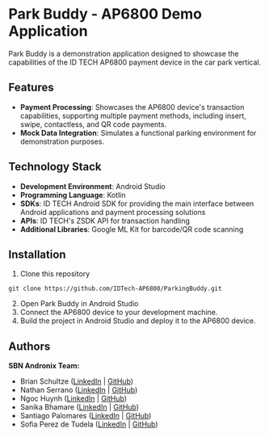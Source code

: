 # Park Buddy - AP6800 Demo Application
Park Buddy is a demonstration application designed to showcase the capabilities of the ID TECH AP6800 payment device in the car park vertical.

## Features
* **Payment Processing**: Showcases the AP6800 device's transaction capabilities, supporting multiple payment methods, including insert, swipe, contactless, and QR code payments.
* **Mock Data Integration**: Simulates a functional parking environment for demonstration purposes.
  
## Technology Stack
* **Development Environment**: Android Studio
* **Programming Language**: Kotlin
* **SDKs**: ID TECH Android SDK for providing the main interface between Android applications and payment processing solutions
* **APIs**: ID TECH's ZSDK API for transaction handling
* **Additional Libraries**: Google ML Kit for barcode/QR code scanning

## Installation
1. Clone this repository
  ```
  git clone https://github.com/IDTech-AP6800/ParkingBuddy.git
  ```
2. Open Park Buddy in Android Studio
3. Connect the AP6800 device to your development machine.
4. Build the project in Android Studio and deploy it to the AP6800 device.

## Authors
**SBN Andronix Team:**
* Brian Schultze ([LinkedIn](https://www.linkedin.com/in/briantschultze/) | [GitHub](https://github.com/btschultze))
* Nathan Serrano ([LinkedIn](https://www.linkedin.com/in/nathanserrano/) | [GitHub](https://github.com/naleono))
* Ngoc Huynh ([LinkedIn](https://www.linkedin.com/in/ngocvbh/) | [GitHub](https://github.com/ngocvbh))
* Sanika Bhamare ([LinkedIn](https://www.linkedin.com/in/sanikabhamare/) | [GitHub](https://github.com/SanikaBhamare))
* Santiago Palomares ([LinkedIn](https://www.linkedin.com/in/santiagopalomares/) | [GitHub](https://github.com/santiagopalomares))
* Sofia Perez de Tudela ([LinkedIn](https://www.linkedin.com/in/sofia-perez-de-tudela/) | [GitHub](https://github.com/SPerezdeTudela))
